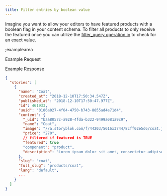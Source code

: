 ```yaml
---
title: Filter entries by boolean value
---
```


Imagine you want to allow your editors to have featured products with a boolean flag in your content schema. To filter all products to only receive the featured once you can utilize the [filter_query operation in](#filter-queries/operation-in) to check for an exact value.

;examplearea

Example Request

<RequestExample url="https://api.storyblok.com/v1/cdn/stories/?filter_query[featured][in]=true&starts_with=products/&token=ask9soUkv02QqbZgmZdeDAtt"></RequestExample>

Example Response

```json
{
  "stories": [
    {
      "name": "Coat",
      "created_at": "2018-12-10T17:50:34.547Z",
      "published_at": "2018-12-10T17:50:47.977Z",
      "id": 461933,
      "uuid": "0186a027-4f04-4750-b743-8855ad4e71d4",
      "content": {
        "_uid": "baa8057c-a928-4fda-b322-9499a081a9c9",
        "name": "Coat",
        "image": "//a.storyblok.com/f/44203/5616x3744/8cff02e5d6/coat.jpg",
        "price": "270",
        // filtered if featured is TRUE
        "featured": true
        "component": "product",
        "description": "Lorem ipsum dolor sit amet, consectetur adipiscing elit. In erat mauris, faucibus quis pharetra sit amet, pretium ac libero. Etiam vehicula eleifend bibendum."
      },
      "slug": "coat",
      "full_slug": "products/coat",
      "lang": "default",
      ...
    }
  ]
}
```

